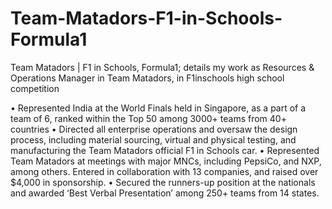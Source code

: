 # Team-Matadors-F1-in-Schools-Formula1
Team Matadors | F1 in Schools, Formula1; details my work as Resources &amp; Operations Manager in Team Matadors, in F1inschools high school competition

• Represented India at the World Finals held in Singapore, as a part of a team of 6, ranked within the Top 50 among 3000+ teams from 40+ countries
• Directed all enterprise operations and oversaw the design process, including material sourcing, virtual and physical testing, and manufacturing the Team Matadors official F1 in Schools car.
• Represented Team Matadors at meetings with major MNCs, including PepsiCo, and NXP, among
others. Entered in collaboration with 13 companies, and raised over $4,000 in sponsorship.
• Secured the runners-up position at the nationals and awarded ‘Best Verbal Presentation’ among 250+ teams from 14 states.
